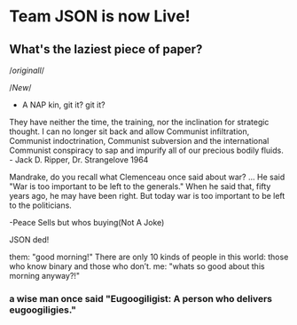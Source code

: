 # Team JSON is now Live!

## What's the laziest piece of paper?
/*originall*/

/*New*/
- A NAP kin, git it? git it?

They have neither the time, the training, nor the inclination for strategic thought. I can no longer sit back and allow Communist infiltration, Communist indoctrination, Communist subversion and the international Communist conspiracy to sap and impurify all of our precious bodily fluids. - Jack D. Ripper, Dr. Strangelove 1964

Mandrake, do you recall what Clemenceau once said about war? ... He said "War is too important to be left to the generals." When he said that, fifty years ago, he may have been right. But today war is too important to be left to the politicians.

-Peace Sells but whos buying(Not A Joke)

JSON ded!

them: "good morning!"
There are only 10 kinds of people in this world: those who know binary and those who don’t.
me: "whats so good about this morning anyway?!"

### a wise man once said "Eugoogiligist: A person who delivers eugoogiligies."